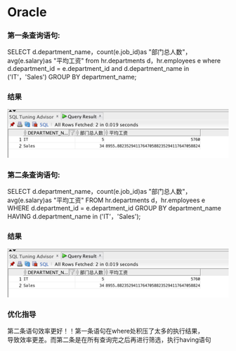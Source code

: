 # Oracle
### 第一条查询语句:

SELECT d.department_name，count(e.job_id)as "部门总人数"，
avg(e.salary)as "平均工资"
from hr.departments d，hr.employees e
where d.department_id = e.department_id
and d.department_name in ('IT'，'Sales')
GROUP BY department_name;
### 结果
![](https://github.com/bjjbox/Oracle/blob/master/result1.png)


### 第二条查询语句:
SELECT d.department_name，count(e.job_id)as "部门总人数"，
avg(e.salary)as "平均工资"
FROM hr.departments d，hr.employees e
WHERE d.department_id = e.department_id
GROUP BY department_name
HAVING d.department_name in ('IT'，'Sales');
### 结果
![](https://github.com/bjjbox/Oracle/blob/master/result1.png)
### 优化指导
第二条语句效率更好！！第一条语句在where处积压了太多的执行结果，<br>
导致效率更差。而第二条是在所有查询完之后再进行筛选，执行having语句
